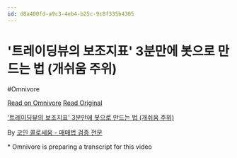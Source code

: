 ```yaml
---
id: d8a400fd-a9c3-4eb4-b25c-9c8f335b4305
---
```


# '트레이딩뷰의 보조지표' 3분만에 봇으로 만드는 법 (개쉬움 주위)
#Omnivore
 
[Read on Omnivore](https://omnivore.app/me/https-youtube-com-watch-v-ry-cuy-3-uh-bpw-1917d4c3454)
[Read Original](https://youtube.com/watch?v=RyCUY3uhBpw)
 
['트레이딩뷰의 보조지표' 3분만에 봇으로 만드는 법 (개쉬움 주위)](https://youtube.com/watch?v=RyCUY3uhBpw)

By [코인 콜로세움 - 매매법 검증 전문](https://www.youtube.com/@coincolosseum)

\* Omnivore is preparing a transcript for this video